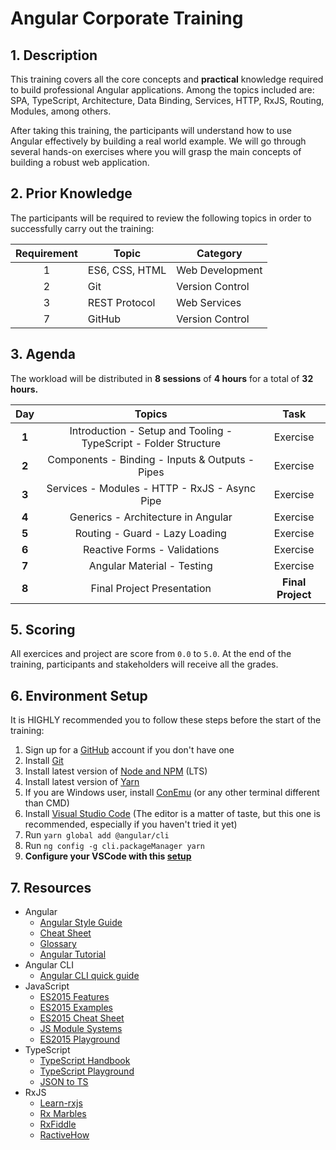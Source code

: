 # Angular Corporate Training

## 1. Description

This training covers all the core concepts and **practical** knowledge required to build professional Angular applications. Among the topics included are: SPA, TypeScript, Architecture, Data Binding, Services, HTTP, RxJS, Routing, Modules, among others.

After taking this training, the participants will understand how to use Angular effectively by building a real world example. We will go through several hands-on exercises where you will grasp the main concepts of building a robust web application.

## 2. Prior Knowledge

The participants will be required to review the following topics in order to successfully carry out the training:

| Requirement | Topic          | Category        |
| :---------: | -------------- | --------------- |
| 1           | ES6, CSS, HTML | Web Development |
| 2           | Git            | Version Control |
| 3           | REST Protocol  | Web Services    |
| 7           | GitHub         | Version Control |

## 3. Agenda

The workload will be distributed in **8 sessions** of **4 hours** for a total of **32 hours.**

| Day   | Topics                                                                       | Task              |
| :---: | :--------------------------------------------------------------------------: | :---------------: |
| **1** | Introduction - Setup and Tooling - TypeScript - Folder Structure | Exercise          |
| **2** | Components - Binding - Inputs & Outputs - Pipes                   | Exercise          |
| **3** | Services - Modules - HTTP - RxJS - Async Pipe                            | Exercise          |
| **4** | Generics - Architecture in Angular                                           | Exercise          |
| **5** | Routing - Guard - Lazy Loading                                               | Exercise          |
| **6** | Reactive Forms - Validations                                                 | Exercise          |
| **7** | Angular Material - Testing                                                   | Exercise          |
| **8** | Final Project Presentation                                                   | **Final Project** |

## 5. Scoring

All exercices and project are score from `0.0` to `5.0`. At the end of the training, participants and stakeholders will receive all the grades.

## 6. Environment Setup

It is HIGHLY recommended you to follow these steps before the start of the training:

1. Sign up for a [GitHub](http://github.com/) account if you don't have one
2. Install [Git](https://git-scm.com/)
3. Install latest version of [Node and NPM](https://nodejs.org/en/) (LTS)
4. Install latest version of [Yarn](https://yarnpkg.com/en/)
5. If you are Windows user, install [ConEmu](https://www.fosshub.com/ConEmu.html/ConEmuSetup.161206.exe) (or any other terminal different than CMD)
6. Install [Visual Studio Code](https://code.visualstudio.com/) (The editor is a matter of taste, but this one is recommended, especially if you haven't tried it yet)
7. Run `yarn global add @angular/cli`
8. Run `ng config -g cli.packageManager yarn`
9. **Configure your VSCode with this [setup](https://gist.github.com/jdjuan/c174b0bdd291260eb96695b994d208c9#angular-vscode-config)**

## 7. Resources

- Angular
  - [Angular Style Guide](https://angular.io/docs/ts/latest/guide/style-guide.html)
  - [Cheat Sheet](https://angular.io/docs/ts/latest/guide/cheatsheet.html)
  - [Glossary](https://angular.io/docs/ts/latest/guide/glossary.html)
  - [Angular Tutorial](https://angular.io/docs/ts/latest/tutorial/)
- Angular CLI
  - [Angular CLI quick guide](https://github.com/angular/angular-cli/wiki)
- JavaScript
  - [ES2015 Features](http://es6-features.org/)
  - [ES2015 Examples](https://github.com/lukehoban/es6features)
  - [ES2015 Cheat Sheet](https://github.com/jdjuan/juan-herrera/blob/master/what-I-know/web-development/js/es2015.md)
  - [JS Module Systems](https://github.com/curran/screencasts/tree/gh-pages/jsModulesAndBuildTools)
  - [ES2015 Playground](http://es6console.com/)
- TypeScript
  - [TypeScript Handbook](https://www.typescriptlang.org/docs/handbook/basic-types.html)
  - [TypeScript Playground](https://www.typescriptlang.org/play/)
  - [JSON to TS](https://www.jsontots.com/)
- RxJS
  - [Learn-rxjs](https://www.learnrxjs.io/)
  - [Rx Marbles](http://rxmarbles.com/)
  - [RxFiddle](http://rxfiddle.net/)
  - [RactiveHow](https://reactive.how/)
